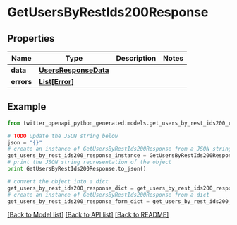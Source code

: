 # GetUsersByRestIds200Response


## Properties

Name | Type | Description | Notes
------------ | ------------- | ------------- | -------------
**data** | [**UsersResponseData**](UsersResponseData.md) |  | 
**errors** | [**List[Error]**](Error.md) |  | 

## Example

```python
from twitter_openapi_python_generated.models.get_users_by_rest_ids200_response import GetUsersByRestIds200Response

# TODO update the JSON string below
json = "{}"
# create an instance of GetUsersByRestIds200Response from a JSON string
get_users_by_rest_ids200_response_instance = GetUsersByRestIds200Response.from_json(json)
# print the JSON string representation of the object
print GetUsersByRestIds200Response.to_json()

# convert the object into a dict
get_users_by_rest_ids200_response_dict = get_users_by_rest_ids200_response_instance.to_dict()
# create an instance of GetUsersByRestIds200Response from a dict
get_users_by_rest_ids200_response_form_dict = get_users_by_rest_ids200_response.from_dict(get_users_by_rest_ids200_response_dict)
```
[[Back to Model list]](../README.md#documentation-for-models) [[Back to API list]](../README.md#documentation-for-api-endpoints) [[Back to README]](../README.md)


